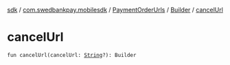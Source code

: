 [sdk](../../../index.md) / [com.swedbankpay.mobilesdk](../../index.md) / [PaymentOrderUrls](../index.md) / [Builder](index.md) / [cancelUrl](./cancel-url.md)

# cancelUrl

`fun cancelUrl(cancelUrl: `[`String`](https://kotlinlang.org/api/latest/jvm/stdlib/kotlin/-string/index.html)`?): Builder`